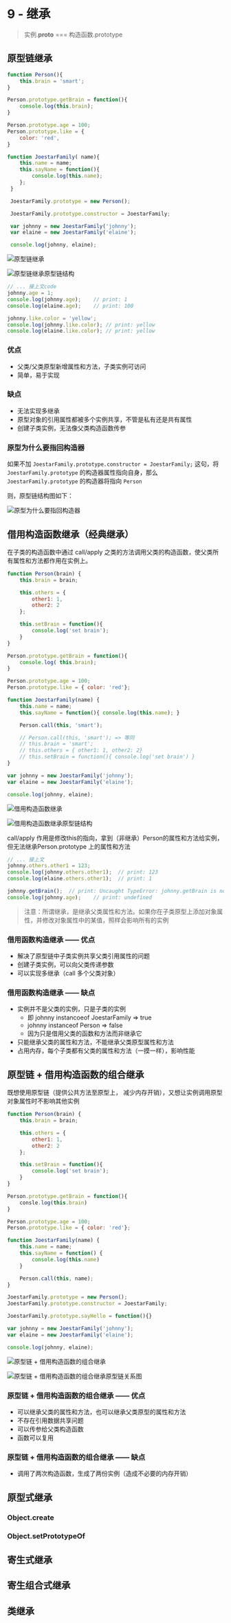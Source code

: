 # 9 - 继承

> 实例.__proto__ === 构造函数.prototype

## 原型链继承

```javascript
function Person(){
    this.brain = 'smart';
}

Person.prototype.getBrain = function(){ 
    console.log(this.brain);
}

Person.prototype.age = 100;
Person.prototype.like = {
    color: 'red',
}

function JoestarFamily( name){
    this.name = name;
    this.sayName = function(){ 
        console.log(this.name);
    };
 }

 JoestarFamily.prototype = new Person();

 JoestarFamily.prototype.constructor = JoestarFamily;

 var johnny = new JoestarFamily('johnny');
 var elaine = new JoestarFamily('elaine');

 console.log(johnny, elaine);
```
![原型链继承](/static/WX_20231011184417.png)


![原型链继承原型链结构](/static/v2-f5c1642894ea26f4e4af168f9ce40074_r.jpg)

```javascript
// ... 接上文code
johnny.age = 1;
console.log(johnny.age);    // print: 1
console.log(elaine.age);    // print: 100

johnny.like.color = 'yellow';
console.log(johnny.like.color); // print: yellow
console.log(elaine.like.color); // print: yellow
```

### 优点
- 父类/父类原型新增属性和方法，子类实例可访问
- 简单，易于实现

### 缺点
- 无法实现多继承
- 原型对象的引用属性都被多个实例共享，不管是私有还是共有属性
- 创建子类实例，无法像父类构造函数传参

### 原型为什么要指回构造器

如果不加 `JoestarFamily.prototype.constructor = JoestarFamily;` 这句，将 `JoestarFamily.prototype` 的构造器属性指向自身，那么 `JoestarFamily.prototype` 的构造器将指向 `Person`

则，原型链结构图如下：

![原型为什么要指回构造器](/static/v2-b3d08d017a4dcc6e930b3110234841e5_r.jpg) 

## 借用构造函数继承（经典继承）

在子类的构造函数中通过 call/apply 之类的方法调用父类的构造函数，使父类所有属性和方法都作用在实例上。

```javascript
function Person(brain) {
    this.brain = brain;

    this.others = {
        other1: 1,
        other2: 2
    };

    this.setBrain = function(){
        console.log('set brain');
    }
}

Person.prototype.getBrain = function(){
    console.log( this.brain);
}

Person.prototype.age = 100;
Person.prototype.like = { color: 'red'};

function JoestarFamily(name) {
    this.name = name;
    this.sayName = function(){ console.log(this.name); }

    Person.call(this, 'smart');

    // Person.call(this, 'smart'); => 等同
    // this.brain = 'smart';
    // this.others = { other1: 1, other2: 2}
    // this.setBrain = function(){ console.log('set brain') }
}

var johnny = new JoestarFamily('johnny');
var elaine = new JoestarFamily('elaine');

console.log(johnny, elaine);
```
![借用构造函数继承](/static/WX_20231012121421.png)

![借用构造函数继承原型链结构](/static/v2-a63190db83e9311e9ae9c79ea2fbc104_r.jpg)

call/apply 作用是修改this的指向，拿到（非继承）Person的属性和方法给实例，但无法继承Person.prototype 上的属性和方法

```javascript
// ... 接上文
johnny.others.other1 = 123;
console.log(johnny.others.other1);  // print: 123
console.log(elaine.others.other1);  // print: 1

johnny.getBrain();  // print: Uncaught TypeError: johnny.getBrain is not a function
console.log(johnny.age);    // print: undefined

```

> 注意：所谓继承，是继承父类属性和方法。如果你在子类原型上添加对象属性，并修改对象属性中的某值，照样会影响所有的实例


### 借用函数构造继承 —— 优点

- 解决了原型链中子类实例共享父类引用属性的问题
- 创建子类实例，可以向父类传递参数
- 可以实现多继承（call 多个父类对象）

### 借用函数构造继承 —— 缺点

- 实例并不是父类的实例，只是子类的实例
  - 即 johnny instancoeof JoestarFamily => true 
  - johnny instanceof Person => false
  - 因为只是借用父类的函数和方法而非继承它
- 只能继承父类的属性和方法，不能继承父类原型属性和方法
- 占用内存，每个子类都有父类的属性和方法（一摸一样），影响性能

## 原型链 + 借用构造函数的组合继承

既想使用原型链（提供公共方法至原型上， 减少内存开销），又想让实例调用原型对象属性时不影响其他实例

```javascript
function Person(brain) {
    this.brain = brain;

    this.others = {
        other1: 1,
        other2: 2
    };

    this.setBrain = function(){
        console.log('set brain');
    }
}

Person.prototype.getBrain = function(){
    consle.log(this.brain)
}

Person.prototype.age = 100;
Person.prototype.like = { color: 'red'};

function JoestarFamily(name) {
    this.name = name;
    this.sayName = function() {
        console.log(this.name)
    }

    Person.call(this, name);
}

JoestarFamily.prototype = new Person();
JoestarFamily.prototype.constructor = JoestarFamily;

JoestarFamily.prototype.sayHello = function(){}

var johnny = new JoestarFamily('johnny');
var elaine = new JoestarFamily('elaine');

console.log(johnny, elaine);
```

![原型链 + 借用构造函数的组合继承](/static/WX_20231013172640.png)

![原型链 + 借用构造函数的组合继承原型链关系图](/static/v2-eea731e00893502efed8d338c7df7d0e_r.jpg)

### 原型链 + 借用构造函数的组合继承 —— 优点

- 可以继承父类的属性和方法，也可以继承父类原型的属性和方法
- 不存在引用数据共享问题
- 可以传参给父类构造函数
- 函数可以复用

### 原型链 + 借用构造函数的组合继承 —— 缺点

- 调用了两次构造函数，生成了两份实例（造成不必要的内存开销）

## 原型式继承

### Object.create

### Object.setPrototypeOf

## 寄生式继承

## 寄生组合式继承

## 类继承